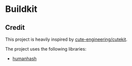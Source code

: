 # Buildkit

## Credit

This project is heavily inspired by [cute-engineering/cutekit](https://github.com/cute-engineering/cutekit).

The project uses the following libraries:
* [humanhash](https://github.com/zacharyvoase/humanhash)
